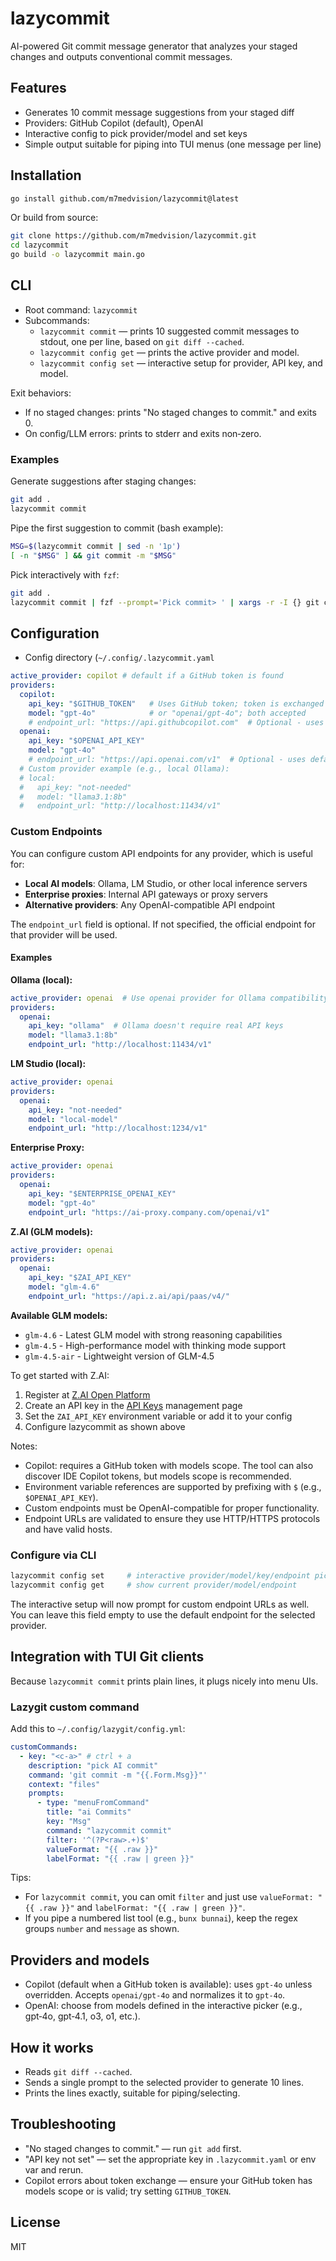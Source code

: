 # lazycommit

AI-powered Git commit message generator that analyzes your staged changes and outputs conventional commit messages.

## Features

- Generates 10 commit message suggestions from your staged diff
- Providers: GitHub Copilot (default), OpenAI
- Interactive config to pick provider/model and set keys
- Simple output suitable for piping into TUI menus (one message per line)

## Installation

```bash
go install github.com/m7medvision/lazycommit@latest
```

Or build from source:

```bash
git clone https://github.com/m7medvision/lazycommit.git
cd lazycommit
go build -o lazycommit main.go
```

## CLI

- Root command: `lazycommit`
- Subcommands:
  - `lazycommit commit` — prints 10 suggested commit messages to stdout, one per line, based on `git diff --cached`.
  - `lazycommit config get` — prints the active provider and model.
  - `lazycommit config set` — interactive setup for provider, API key, and model.

Exit behaviors:
- If no staged changes: prints "No staged changes to commit." and exits 0.
- On config/LLM errors: prints to stderr and exits non‑zero.

### Examples

Generate suggestions after staging changes:

```bash
git add .
lazycommit commit
```

Pipe the first suggestion to commit (bash example):

```bash
MSG=$(lazycommit commit | sed -n '1p')
[ -n "$MSG" ] && git commit -m "$MSG"
```

Pick interactively with `fzf`:

```bash
git add .
lazycommit commit | fzf --prompt='Pick commit> ' | xargs -r -I {} git commit -m "{}"
```

## Configuration

- Config directory (`~/.config/.lazycommit.yaml`

```yaml
active_provider: copilot # default if a GitHub token is found
providers:
  copilot:
    api_key: "$GITHUB_TOKEN"   # Uses GitHub token; token is exchanged internally
    model: "gpt-4o"            # or "openai/gpt-4o"; both accepted
    # endpoint_url: "https://api.githubcopilot.com"  # Optional - uses default if not specified
  openai:
    api_key: "$OPENAI_API_KEY"
    model: "gpt-4o"
    # endpoint_url: "https://api.openai.com/v1"  # Optional - uses default if not specified
  # Custom provider example (e.g., local Ollama):
  # local:
  #   api_key: "not-needed"
  #   model: "llama3.1:8b"
  #   endpoint_url: "http://localhost:11434/v1"
```

### Custom Endpoints

You can configure custom API endpoints for any provider, which is useful for:
- **Local AI models**: Ollama, LM Studio, or other local inference servers
- **Enterprise proxies**: Internal API gateways or proxy servers
- **Alternative providers**: Any OpenAI-compatible API endpoint

The `endpoint_url` field is optional. If not specified, the official endpoint for that provider will be used.

#### Examples

**Ollama (local):**
```yaml
active_provider: openai  # Use openai provider for Ollama compatibility
providers:
  openai:
    api_key: "ollama"  # Ollama doesn't require real API keys
    model: "llama3.1:8b"
    endpoint_url: "http://localhost:11434/v1"
```

**LM Studio (local):**
```yaml
active_provider: openai
providers:
  openai:
    api_key: "not-needed"
    model: "local-model"
    endpoint_url: "http://localhost:1234/v1"
```

**Enterprise Proxy:**
```yaml
active_provider: openai
providers:
  openai:
    api_key: "$ENTERPRISE_OPENAI_KEY"
    model: "gpt-4o"
    endpoint_url: "https://ai-proxy.company.com/openai/v1"
```

**Z.AI (GLM models):**
```yaml
active_provider: openai
providers:
  openai:
    api_key: "$ZAI_API_KEY"
    model: "glm-4.6"
    endpoint_url: "https://api.z.ai/api/paas/v4/"
```

**Available GLM models:**
- `glm-4.6` - Latest GLM model with strong reasoning capabilities
- `glm-4.5` - High-performance model with thinking mode support
- `glm-4.5-air` - Lightweight version of GLM-4.5

To get started with Z.AI:
1. Register at [Z.AI Open Platform](https://z.ai/model-api)
2. Create an API key in the [API Keys](https://z.ai/manage-apikey/apikey-list) management page
3. Set the `ZAI_API_KEY` environment variable or add it to your config
4. Configure lazycommit as shown above

Notes:
- Copilot: requires a GitHub token with models scope. The tool can also discover IDE Copilot tokens, but models scope is recommended.
- Environment variable references are supported by prefixing with `$` (e.g., `$OPENAI_API_KEY`).
- Custom endpoints must be OpenAI-compatible for proper functionality.
- Endpoint URLs are validated to ensure they use HTTP/HTTPS protocols and have valid hosts.

### Configure via CLI

```bash
lazycommit config set     # interactive provider/model/key/endpoint picker
lazycommit config get     # show current provider/model/endpoint
```

The interactive setup will now prompt for custom endpoint URLs as well. You can leave this field empty to use the default endpoint for the selected provider.

## Integration with TUI Git clients

Because `lazycommit commit` prints plain lines, it plugs nicely into menu UIs.

### Lazygit custom command

Add this to `~/.config/lazygit/config.yml`:

```yaml
customCommands:
  - key: "<c-a>" # ctrl + a
    description: "pick AI commit"
    command: 'git commit -m "{{.Form.Msg}}"'
    context: "files"
    prompts:
      - type: "menuFromCommand"
        title: "ai Commits"
        key: "Msg"
        command: "lazycommit commit"
        filter: '^(?P<raw>.+)$'
        valueFormat: "{{ .raw }}"
        labelFormat: "{{ .raw | green }}"
```

Tips:
- For `lazycommit commit`, you can omit `filter` and just use `valueFormat: "{{ .raw }}"` and `labelFormat: "{{ .raw | green }}"`.
- If you pipe a numbered list tool (e.g., `bunx bunnai`), keep the regex groups `number` and `message` as shown.

## Providers and models

- Copilot (default when a GitHub token is available): uses `gpt-4o` unless overridden. Accepts `openai/gpt-4o` and normalizes it to `gpt-4o`.
- OpenAI: choose from models defined in the interactive picker (e.g., gpt‑4o, gpt‑4.1, o3, o1, etc.).

## How it works

- Reads `git diff --cached`.
- Sends a single prompt to the selected provider to generate 10 lines.
- Prints the lines exactly, suitable for piping/selecting.

## Troubleshooting

- "No staged changes to commit." — run `git add` first.
- "API key not set" — set the appropriate key in `.lazycommit.yaml` or env var and rerun.
- Copilot errors about token exchange — ensure your GitHub token has models scope or is valid; try setting `GITHUB_TOKEN`.

## License

MIT
